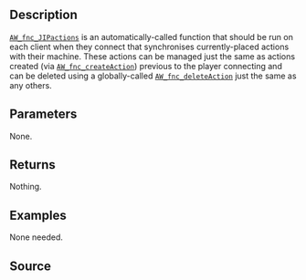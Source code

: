 ## Description

[`AW_fnc_JIPactions`](/Functions/Actions/JIPactions) is an automatically-called function that should be run on each client when they connect that synchronises currently-placed actions with their machine. These actions can be managed just the same as actions created (via [`AW_fnc_createAction`](/Functions/Actions/createAction)) previous to the player connecting and can be deleted using a globally-called [`AW_fnc_deleteAction`](/Functions/Actions/deleteAction) just the same as any others.

## Parameters

None.

## Returns

Nothing.

## Examples

None needed.

## Source

<script src="http://gist-it.appspot.com/https://github.com/jpwilliams/I-A-3/blob/master/functions/actions/fn_JIPactions.sqf?footer=0">
</script>